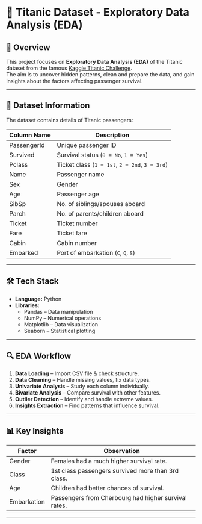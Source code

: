 # 🚢 Titanic Dataset - Exploratory Data Analysis (EDA)

## 📌 Overview
This project focuses on **Exploratory Data Analysis (EDA)** of the Titanic dataset from the famous [Kaggle Titanic Challenge](https://www.kaggle.com/c/titanic).  
The aim is to uncover hidden patterns, clean and prepare the data, and gain insights about the factors affecting passenger survival.

---

## 📂 Dataset Information
The dataset contains details of Titanic passengers:

| Column Name | Description |
|-------------|-------------|
| PassengerId | Unique passenger ID |
| Survived | Survival status (`0 = No`, `1 = Yes`) |
| Pclass | Ticket class (`1 = 1st`, `2 = 2nd`, `3 = 3rd`) |
| Name | Passenger name |
| Sex | Gender |
| Age | Passenger age |
| SibSp | No. of siblings/spouses aboard |
| Parch | No. of parents/children aboard |
| Ticket | Ticket number |
| Fare | Ticket fare |
| Cabin | Cabin number |
| Embarked | Port of embarkation (`C`, `Q`, `S`) |

---

## 🛠️ Tech Stack
- **Language:** Python
- **Libraries:**
  - Pandas – Data manipulation
  - NumPy – Numerical operations
  - Matplotlib – Data visualization
  - Seaborn – Statistical plotting

---

## 🔍 EDA Workflow
1. **Data Loading** – Import CSV file & check structure.
2. **Data Cleaning** – Handle missing values, fix data types.
3. **Univariate Analysis** – Study each column individually.
4. **Bivariate Analysis** – Compare survival with other features.
5. **Outlier Detection** – Identify and handle extreme values.
6. **Insights Extraction** – Find patterns that influence survival.

---

## 📊 Key Insights
| Factor | Observation |
|--------|-------------|
| Gender | Females had a much higher survival rate. |
| Class | 1st class passengers survived more than 3rd class. |
| Age | Children had better chances of survival. |
| Embarkation | Passengers from Cherbourg had higher survival rates. |

---







